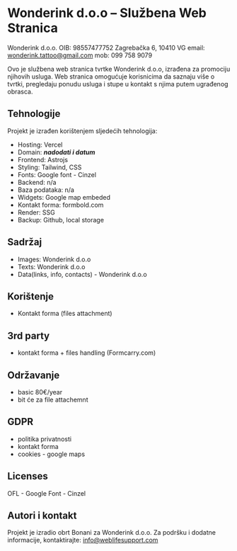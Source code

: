 # Wonderink d.o.o – Službena Web Stranica

Wonderink d.o.o.
OIB: 98557477752
Zagrebačka 6, 10410 VG
email: wonderink.tattoo@gmail.com
mob: 099 758 9079

Ovo je službena web stranica tvrtke Wonderink d.o.o, izrađena za promociju njihovih usluga. Web stranica omogućuje korisnicima da saznaju više o tvrtki, pregledaju ponudu usluga i stupe u kontakt s njima putem ugrađenog obrasca.

## Tehnologije

Projekt je izrađen korištenjem sljedećih tehnologija:

- Hosting: Vercel
- Domain: **_nadodati i datum_**
- Frontend: Astrojs
- Styling: Tailwind, CSS
- Fonts: Google font - Cinzel
- Backend: n/a
- Baza podataka: n/a
- Widgets: Google map embeded
- Kontakt forma: formbold.com
- Render: SSG
- Backup: Github, local storage

## Sadržaj

- Images: Wonderink d.o.o
- Texts: Wonderink d.o.o
- Data(links, info, contacts) - Wonderink d.o.o

## Korištenje

- Kontakt forma (files attachment)

## 3rd party

- kontakt forma + files handling (Formcarry.com)

## Održavanje

- basic 80€/year
- bit će za file attachemnt

## GDPR

- politika privatnosti
- kontakt forma
- cookies - google maps

## Licenses

OFL - Google Font - Cinzel

## Autori i kontakt

Projekt je izradio obrt Bonani za Wonderink d.o.o.
Za podršku i dodatne informacije, kontaktirajte: info@weblifesupport.com
